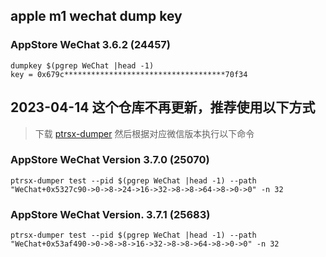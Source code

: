 ## apple m1 wechat dump key

### AppStore WeChat 3.6.2 (24457)

```
dumpkey $(pgrep WeChat |head -1)
key = 0x679c************************************70f34
```

## 2023-04-14 这个仓库不再更新，推荐使用以下方式

> 下载 [ptrsx-dumper](https://github.com/kekeimiku/PointerSearcher-X/releases) 然后根据对应微信版本执行以下命令

### AppStore WeChat Version 3.7.0 (25070)

```shell
ptrsx-dumper test --pid $(pgrep WeChat |head -1) --path "WeChat+0x5327c90->0->8->24->16->32->8->8->64->8->0->0" -n 32
```

### AppStore WeChat Version. 3.7.1 (25683)

```shell
ptrsx-dumper test --pid $(pgrep WeChat |head -1) --path "WeChat+0x53af490->0->8->8->16->32->8->8->64->8->0->0" -n 32
```
